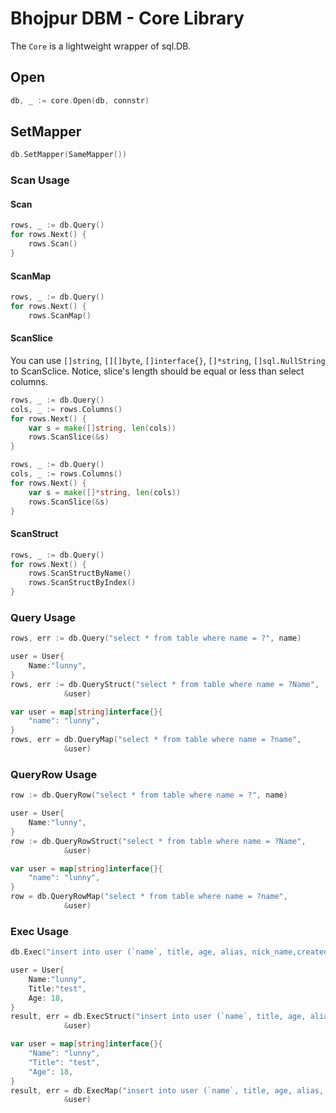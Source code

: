 # Bhojpur DBM - Core Library

The `Core` is a lightweight wrapper of sql.DB.

## Open

```Go
db, _ := core.Open(db, connstr)
```

## SetMapper

```Go
db.SetMapper(SameMapper())
```

### Scan Usage

#### Scan

```Go
rows, _ := db.Query()
for rows.Next() {
    rows.Scan()
}
```

#### ScanMap

```Go
rows, _ := db.Query()
for rows.Next() {
    rows.ScanMap()
```

#### ScanSlice

You can use `[]string`, `[][]byte`, `[]interface{}`, `[]*string`, `[]sql.NullString` to ScanSclice. Notice, slice's length should be equal or less than select columns.

```Go
rows, _ := db.Query()
cols, _ := rows.Columns()
for rows.Next() {
    var s = make([]string, len(cols))
    rows.ScanSlice(&s)
}
```

```Go
rows, _ := db.Query()
cols, _ := rows.Columns()
for rows.Next() {
    var s = make([]*string, len(cols))
    rows.ScanSlice(&s)
}
```

#### ScanStruct

```Go
rows, _ := db.Query()
for rows.Next() {
    rows.ScanStructByName()
    rows.ScanStructByIndex()
}
```

### Query Usage

```Go
rows, err := db.Query("select * from table where name = ?", name)

user = User{
    Name:"lunny",
}
rows, err := db.QueryStruct("select * from table where name = ?Name",
            &user)

var user = map[string]interface{}{
    "name": "lunny",
}
rows, err = db.QueryMap("select * from table where name = ?name",
            &user)
```

### QueryRow Usage

```Go
row := db.QueryRow("select * from table where name = ?", name)

user = User{
    Name:"lunny",
}
row := db.QueryRowStruct("select * from table where name = ?Name",
            &user)

var user = map[string]interface{}{
    "name": "lunny",
}
row = db.QueryRowMap("select * from table where name = ?name",
            &user)
```

### Exec Usage

```Go
db.Exec("insert into user (`name`, title, age, alias, nick_name,created) values (?,?,?,?,?,?)", name, title, age, alias...)

user = User{
    Name:"lunny",
    Title:"test",
    Age: 18,
}
result, err = db.ExecStruct("insert into user (`name`, title, age, alias, nick_name,created) values (?Name,?Title,?Age,?Alias,?NickName,?Created)",
            &user)

var user = map[string]interface{}{
    "Name": "lunny",
    "Title": "test",
    "Age": 18,
}
result, err = db.ExecMap("insert into user (`name`, title, age, alias, nick_name,created) values (?Name,?Title,?Age,?Alias,?NickName,?Created)",
            &user)
```